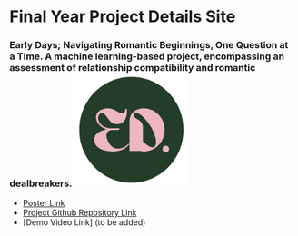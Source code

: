 # Final Year Project Details Site

### Early Days; Navigating Romantic Beginnings, One Question at a Time. A machine learning-based project, encompassing an assessment of relationship compatibility and romantic dealbreakers. <img src="favicon.png" alt="logo" style="width:200px; height:200px;">

 - [Poster Link](https://1drv.ms/i/s!AjGBaTs-CYZzo5oFm8XrrHFUX8rAxA?e=Etiode)
 - [Project Github Repository Link](https://github.com/SaoirseODonovan/FinalYearProject.git)
 - [Demo Video Link] (to be added)
